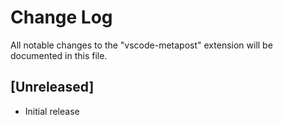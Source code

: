 # Change Log

All notable changes to the "vscode-metapost" extension will be documented in this file.

## [Unreleased]

- Initial release